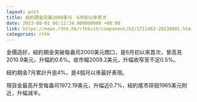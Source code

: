 ```yaml
---
layout: post
title: 紐約期金突破2000美元　6月初以來首次
date: 2023-08-01 06:12:34.000000000 +08:00
link: https://news.rthk.hk/rthk/ch/component/k2/1711463-20230801.htm
categories: rthk
---
```


金價造好，紐約期金突破每盎司2000美元關口，是6月初以來首次，曾高見2010.9美元，升幅約0.6%。收市報2009.2美元，升幅收窄至不足0.5%。

紐約期金7月累計升逾4%，是4個月以來最好表現。

現貨金最高升至每盎司1972.19美元，升幅近0.7%，紐約尾市徘徊1965美元附近，升幅減半。

